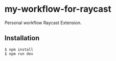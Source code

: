 # my-workflow-for-raycast

Personal workflow Raycast Extension.

## Installation

```
$ npm install
$ npm run dev
```
